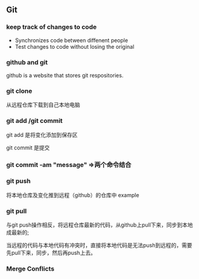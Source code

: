 ## Git

### keep track of changes to code

* Synchronizes code between diffenent people
* Test changes to code without losing the original


### github and git

github  is a website that stores git respositories.



### git clone

从远程仓库下载到自己本地电脑


### git add /git commit

git add 是将变化添加到保存区

git commit 是提交

###  git commit -am "message"   =>两个命令结合


### git push
将本地仓库及变化推到远程（github）的仓库中
example

### git pull

与git push操作相反，将远程仓库最新的代码，从github上pull下来，同步到本地成最新的;

当远程的代码与本地代码有冲突时，直接将本地代码是无法push到远程的，需要先pull下来，同步，然后再push上去。


### Merge Conflicts


